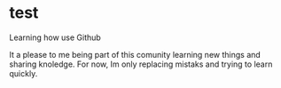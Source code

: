 # test
Learning how use Github

It a please to me being part of this comunity learning new things and sharing knoledge.
For now, Im only replacing mistaks and trying to learn quickly.

